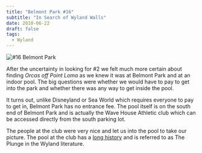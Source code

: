 ```yaml
---
title: "Belmont Park #16"
subtitle: "In Search of Wyland Walls"
date: 2010-06-22
draft: false
tags:
  - Wyland
---
```


![#16 Belmont Park](../images/16-belmontpark.jpeg)

After the uncertainty in looking for #2 we felt much more certain about finding _Orcas off Point Loma_ as we knew it was at Belmont Park and at an indoor pool. The big questions were whether we would have to pay to get into the park and whether there was any way to get inside the pool.

It turns out, unlike Disneyland or Sea World which requires everyone to pay to get in, Belmont Park has no entrance fee. The pool itself is on the south end of Belmont Park and is actually the Wave House Athletic club which can be accessed directly from the south parking lot.

The people at the club were very nice and let us into the pool to take our picture. The pool at the club has a [long history](http://wavehouseathleticclub.com/?page_id=22) and is referred to as The Plunge in the Wyland literature.
